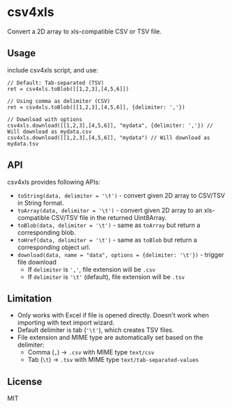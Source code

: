 # csv4xls

Convert a 2D array to xls-compatible CSV or TSV file.


## Usage

include csv4xls script, and use:

    // Default: Tab-separated (TSV)
    ret = csv4xls.toBlob([[1,2,3],[4,5,6]])
    
    // Using comma as delimiter (CSV)
    ret = csv4xls.toBlob([[1,2,3],[4,5,6]], {delimiter: ','})
    
    // Download with options
    csv4xls.download([[1,2,3],[4,5,6]], "mydata", {delimiter: ','}) // Will download as mydata.csv
    csv4xls.download([[1,2,3],[4,5,6]], "mydata") // Will download as mydata.tsv


## API

csv4xls provides following APIs:

 - `toString(data, delimiter = '\t')` - convert given 2D array to CSV/TSV in String format.
 - `toArray(data, delimiter = '\t')` - convert given 2D array to an xls-compatible CSV/TSV file in the returned Uint8Array.
 - `toBlob(data, delimiter = '\t')` - same as `toArray` but return a corresponding blob.
 - `toHref(data, delimiter = '\t')` - same as `toBlob` but return a corresponding object url.
 - `download(data, name = "data", options = {delimiter: '\t'})` - trigger file download
   - If `delimiter` is `','`, file extension will be `.csv`
   - If `delimiter` is `'\t'` (default), file extension will be `.tsv`


## Limitation

- Only works with Excel if file is opened directly. Doesn't work when importing with text import wizard.
- Default delimiter is tab (`'\t'`), which creates TSV files.
- File extension and MIME type are automatically set based on the delimiter:
  - Comma (`,`) → `.csv` with MIME type `text/csv`
  - Tab (`\t`) → `.tsv` with MIME type `text/tab-separated-values`


## License

MIT
